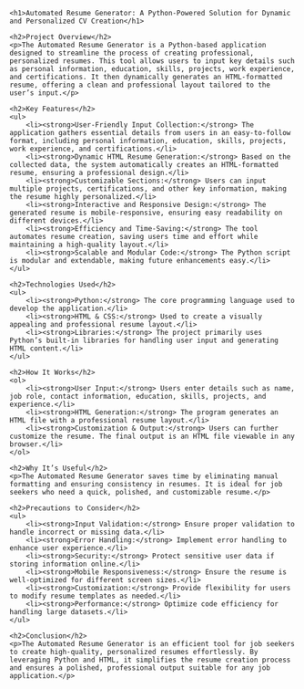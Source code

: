 
    <h1>Automated Resume Generator: A Python-Powered Solution for Dynamic and Personalized CV Creation</h1>
    
    <h2>Project Overview</h2>
    <p>The Automated Resume Generator is a Python-based application designed to streamline the process of creating professional, personalized resumes. This tool allows users to input key details such as personal information, education, skills, projects, work experience, and certifications. It then dynamically generates an HTML-formatted resume, offering a clean and professional layout tailored to the user’s input.</p>
    
    <h2>Key Features</h2>
    <ul>
        <li><strong>User-Friendly Input Collection:</strong> The application gathers essential details from users in an easy-to-follow format, including personal information, education, skills, projects, work experience, and certifications.</li>
        <li><strong>Dynamic HTML Resume Generation:</strong> Based on the collected data, the system automatically creates an HTML-formatted resume, ensuring a professional design.</li>
        <li><strong>Customizable Sections:</strong> Users can input multiple projects, certifications, and other key information, making the resume highly personalized.</li>
        <li><strong>Interactive and Responsive Design:</strong> The generated resume is mobile-responsive, ensuring easy readability on different devices.</li>
        <li><strong>Efficiency and Time-Saving:</strong> The tool automates resume creation, saving users time and effort while maintaining a high-quality layout.</li>
        <li><strong>Scalable and Modular Code:</strong> The Python script is modular and extendable, making future enhancements easy.</li>
    </ul>
    
    <h2>Technologies Used</h2>
    <ul>
        <li><strong>Python:</strong> The core programming language used to develop the application.</li>
        <li><strong>HTML & CSS:</strong> Used to create a visually appealing and professional resume layout.</li>
        <li><strong>Libraries:</strong> The project primarily uses Python’s built-in libraries for handling user input and generating HTML content.</li>
    </ul>
    
    <h2>How It Works</h2>
    <ol>
        <li><strong>User Input:</strong> Users enter details such as name, job role, contact information, education, skills, projects, and experience.</li>
        <li><strong>HTML Generation:</strong> The program generates an HTML file with a professional resume layout.</li>
        <li><strong>Customization & Output:</strong> Users can further customize the resume. The final output is an HTML file viewable in any browser.</li>
    </ol>
    
    <h2>Why It’s Useful</h2>
    <p>The Automated Resume Generator saves time by eliminating manual formatting and ensuring consistency in resumes. It is ideal for job seekers who need a quick, polished, and customizable resume.</p>
    
    <h2>Precautions to Consider</h2>
    <ul>
        <li><strong>Input Validation:</strong> Ensure proper validation to handle incorrect or missing data.</li>
        <li><strong>Error Handling:</strong> Implement error handling to enhance user experience.</li>
        <li><strong>Security:</strong> Protect sensitive user data if storing information online.</li>
        <li><strong>Mobile Responsiveness:</strong> Ensure the resume is well-optimized for different screen sizes.</li>
        <li><strong>Customization:</strong> Provide flexibility for users to modify resume templates as needed.</li>
        <li><strong>Performance:</strong> Optimize code efficiency for handling large datasets.</li>
    </ul>
    
    <h2>Conclusion</h2>
    <p>The Automated Resume Generator is an efficient tool for job seekers to create high-quality, personalized resumes effortlessly. By leveraging Python and HTML, it simplifies the resume creation process and ensures a polished, professional output suitable for any job application.</p>

